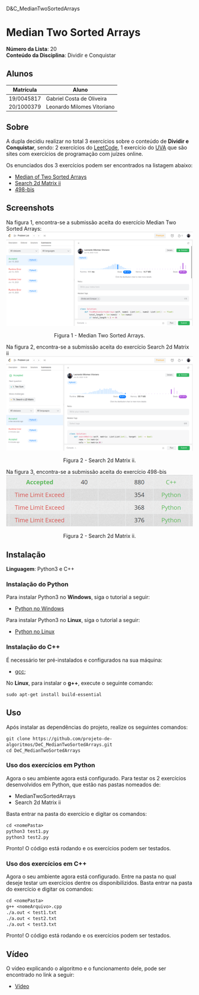 D&C_MedianTwoSortedArrays

# Median Two Sorted Arrays

**Número da Lista**: 20<br>
**Conteúdo da Disciplina**: Dividir e Conquistar<br>

## Alunos
| Matrícula | Aluno |
| -- | -- |
| 19/0045817  | Gabriel Costa de Oliveira      |
| 20/1000379  |  Leonardo Milomes Vitoriano |

## Sobre 
A dupla decidiu realizar no total 3 exercícios sobre o conteúdo de **Dividir e Conquistar**, sendo: 2 exercícios do [LeetCode](https://leetcode.com/problemset/all/), 1 exercício do [UVA](https://onlinejudge.org/) que são sites com exercícios de programação com juízes online.

Os enunciados dos 3 exercícios podem ser encontrados na listagem abaixo:

- [Median of Two Sorted Arrays](https://leetcode.com/problems/median-of-two-sorted-arrays/)
- [Search 2d Matrix ii](https://leetcode.com/problems/search-a-2d-matrix-ii/)
- [498-bis](https://onlinejudge.org/index.php?option=com_onlinejudge&Itemid=8&page=show_problem&problem=1209)
<!-- - []()
- []() -->

## Screenshots

Na figura 1, encontra-se a submissão aceita do exercício Median Two Sorted Arrays:
<img src="assets/MedianTwoSortedArrays.png">
<p align="center">Figura 1 - Median Two Sorted Arrays.</p>

Na figura 2, encontra-se a submissão aceita do exercício Search 2d Matrix ii<br>
<img src="assets/Search2dMatrix.png">
<p align="center">Figura 2 - Search 2d Matrix ii.</p>


Na figura 3, encontra-se a submissão aceita do exercício 498-bis<br>
<img src="assets/482-bis.png">
<p align="center">Figura 2 - Search 2d Matrix ii.</p>

<!-- Na figura 3, encontra-se a submissão aceita do exercício Ciel and Dancing:
![Na figura 3, encontra-se a submissão aceita do exercício Ciel and Dancing](./assets/CielandDancing.png)
<p align="center">Figura 3 - Ciel and Dancing.</p>

Na figura 4, encontra-se a submissão aceita do exercício Impartial Gift:
![Na figura 4, encontra-se a submissão aceita do Impartial Gift](./assets/ImpartialGift.png)
<p align="center">Figura 4 - Impartial Gift.</p> -->

## Instalação 

**Linguagem**: Python3 e C++<br>

### Instalação do Python

Para instalar Python3 no **Windows**, siga o tutorial a seguir:
- [Python no Windows](https://www.python.org/downloads/windows/)

Para instalar Python3 no **Linux**, siga o tutorial a seguir:
- [Python no Linux](https://python.org.br/instalacao-linux/)

### Instalação do C++

É necessário ter pré-instalados e configurados na sua máquina:
- [gcc](https://gcc.gnu.org/);

No **Linux**, para instalar o **g++**, execute o seguinte comando:

    sudo apt-get install build-essential

## Uso 

Após instalar as dependências do projeto, realize os seguintes comandos: 

    git clone https://github.com/projeto-de-algoritmos/DeC_MedianTwoSortedArrays.git
    cd DeC_MedianTwoSortedArrays

### Uso dos exercícios em Python

Agora o seu ambiente agora está configurado. Para testar os 2 exercícios desenvolvidos em Python, que estão nas pastas nomeados de:
- MedianTwoSortedArrays
- Search 2d Matrix ii

Basta entrar na pasta do exercício e digitar os comandos:

    cd <nomePasta>
    python3 test1.py
    python3 test2.py

Pronto! O código está rodando e os exercícios podem ser testados.

### Uso dos exercícios em C++

Agora o seu ambiente agora está configurado. Entre na pasta no qual deseje testar um exercícios dentre os disponibilizidos. Basta entrar na pasta do exercício e digitar os comandos:

    cd <nomePasta>
    g++ <nomeArquivo>.cpp
    ./a.out < test1.txt
    ./a.out < test2.txt
    ./a.out < test3.txt

Pronto! O código está rodando e os exercícios podem ser testados.

## Vídeo

O vídeo explicando o algoritmo e o funcionamento dele, pode ser encontrado no link a seguir:
- [Vídeo]()

